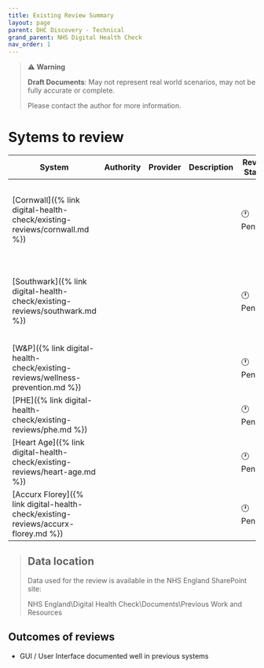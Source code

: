 ```yaml
---
title: Existing Review Summary
layout: page
parent: DHC Discovery - Technical
grand_parent: NHS Digital Health Check
nav_order: 1
---
```


> ⚠️ **Warning**
>  
> **Draft Documents**: May not represent real world scenarios, may not be fully accurate or complete.
>
> Please contact the author for more information.


# Sytems to review

| System                                                                              | Authority | Provider | Description | Review Status | Summary                                                                         |
| ----------------------------------------------------------------------------------- | --------- | -------- | ----------- | ------------- | ------------------------------------------------------------------------------- |
| [Cornwall]({% link digital-health-check/existing-reviews/cornwall.md  %})           |           |          |             | 🕐 Pending     | No technical architecture provided. Only SOP and high level process.            |
| [Southwark]({% link digital-health-check/existing-reviews/southwark.md  %})         |           |          |             | 🕐 Pending     | High level and brief technical discussion. Give some thought to GP integration. |
| [W&P]({% link digital-health-check/existing-reviews/wellness-prevention.md  %})     |           |          |             | 🕐 Pending     |                                                                                 |
| [PHE]({% link digital-health-check/existing-reviews/phe.md  %})                     |           |          |             | 🕐 Pending     |                                                                                 |
| [Heart Age]({% link digital-health-check/existing-reviews/heart-age.md  %})         |           |          |             | 🕐 Pending     |                                                                                 |
| [Accurx Florey]({% link digital-health-check/existing-reviews/accurx-florey.md  %}) |           |          |             | 🕐 Pending     |                                                                                 |

> ## Data location
> 
> Data used for the review is available in the NHS England SharePoint site:
>
> NHS England\Digital Health Check\Documents\Previous Work and Resources

## Outcomes of reviews
- GUI / User Interface documented well in previous systems